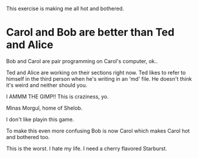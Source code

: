 
This exercise is making me all hot and bothered.


# Carol and Bob are better than Ted and Alice

Bob and Carol are pair programming on Carol's computer, ok..

Ted and Alice are working on their sections right now. Ted likes to refer to himself in the third person when he's writing in an 'md' file. He doesn't think it's weird and neither should you.

I AMMM THE GIMP!!
This is craziness, yo.


Minas Morgul, home of Shelob.

I don't like playin this game.

To make this even more confusing Bob is now Carol which makes Carol hot and bothered too.

This is the worst. I hate my life. I need a cherry flavored Starburst.
